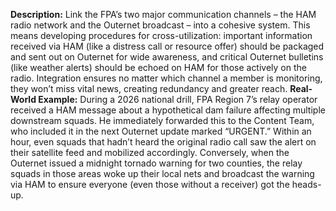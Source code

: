 **Description:** Link the FPA’s two major communication channels – the HAM radio network and the Outernet broadcast – into a cohesive system. This means developing procedures for cross-utilization: important information received via HAM (like a distress call or resource offer) should be packaged and sent out on Outernet for wide awareness, and critical Outernet bulletins (like weather alerts) should be echoed on HAM for those actively on the radio. Integration ensures no matter which channel a member is monitoring, they won’t miss vital news, creating redundancy and greater reach.
**Real-World Example:** During a 2026 national drill, FPA Region 7’s relay operator received a HAM message about a hypothetical dam failure affecting multiple downstream squads. He immediately forwarded this to the Content Team, who included it in the next Outernet update marked “URGENT.” Within an hour, even squads that hadn’t heard the original radio call saw the alert on their satellite feed and mobilized accordingly. Conversely, when the Outernet issued a midnight tornado warning for two counties, the relay squads in those areas woke up their local nets and broadcast the warning via HAM to ensure everyone (even those without a receiver) got the heads-up.